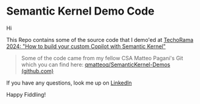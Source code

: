 # Semantic Kernel Demo Code

Hi

This Repo contains some of the source code that I demo'ed at [TechoRama 2024:
"How to build your custom Copilot with Semantic Kernel"](https://techorama.be/agenda/session/building-your-own-copilots-with-generative-ai-and-the-semantic-kernel-framework/)

>Some of the code came from my fellow CSA Matteo Pagani's Git which you can find here: 
[qmatteoq/SemanticKernel-Demos (github.com)](https://github.com/qmatteoq/SemanticKernel-Demos)

If you have any questions, look me up on [LinkedIn](https://www.linkedin.com/in/jangezels/) 

Happy Fiddling!
